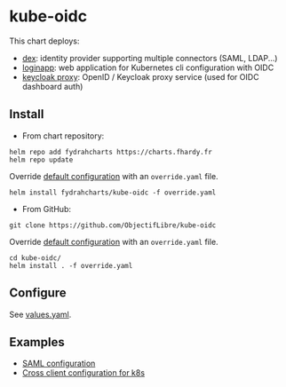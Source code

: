 # kube-oidc

This chart deploys:
* [dex](https://github.com/dexidp/dex): identity provider supporting multiple connectors (SAML, LDAP...)
* [loginapp](https://github.com/fydrah/loginapp): web application for Kubernetes cli configuration with OIDC
* [keycloak proxy](https://github.com/keycloak/keycloak-gatekeeper): OpenID / Keycloak proxy service (used for OIDC dashboard auth)

## Install

* From chart repository:

```
helm repo add fydrahcharts https://charts.fhardy.fr
helm repo update
```

Override [default configuration](./values.yaml) with an `override.yaml` file.

```
helm install fydrahcharts/kube-oidc -f override.yaml
```

* From GitHub:

```
git clone https://github.com/ObjectifLibre/kube-oidc
```

Override [default configuration](./values.yaml) with an `override.yaml` file.

```
cd kube-oidc/
helm install . -f override.yaml
```

## Configure

See [values.yaml](./values.yaml).

## Examples

* [SAML configuration](./examples/SAML.md)
* [Cross client configuration for k8s](./examples/cross-client.md)
